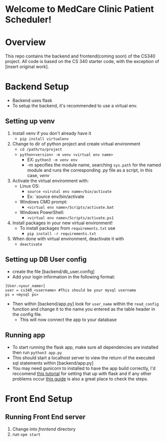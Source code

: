 # Welcome to MedCare Clinic Patient Scheduler!
# Overview
This repo contains the backend and frontend(coming soon) of the CS340 project. 
All code is based on the CS 340 starter code, with the exception of [insert original work].

# Backend Setup
- Backend uses flask
- To setup the backend, it's recommended to use a virtual env.
## Setting up venv
1. Install venv if you don't already have it 
	- `pip install virtualenv` 
2. Change to dir of python project and create virtual environment
	- `cd /path/to/project` 
	- `python<version> -m venv <virtual env name>`
		- EX: `python3 -m venv env`
		- -m specifies the module name, searching `sys.path` for the named module and runs the corresponding *.py* file as a script, in this case, *venv*
3.  Activate the virtual environment with:
	- Linux OS:
		-  `source <virutal env name>/bin/activate`
		- Ex: `source env/bin/activate
	- Windows CMD prompt:
		- `<virtual env name>/Scripts/activate.bat`
	- Windows PowerShell:
		- `<virtual env name>/Scripts/activate.ps1`
4. Install packages in your new virtual environment!
	- To install packages from `requirements.txt` use
		- `pip install -r requirements.txt`
5. When done with virtual environment, deactivate it with
	- `deactivate` 
## Setting up DB User config
- create the file [backend/db_user.config] 
- Add your login information in the following format:
```config
[User.<your_name>]
user = cs340_<username> #This should be your mysql username
ps = <mysql ps>
```
- Then within [backend/app.py] look for `user_name` within the `read_config` function and change it to the name you entered as the table header in the config file. 
    - This will now connect the app to your database
## Running app
- To start running the flask app, make sure all dependencies are installed then run 
`python3 app.py`
- This should start a localhost server to view the return of the executed sql statements within [backend/app.py]
- You may need gunicorn to installed to have the app build correctly, I'd reccomend [this tutorial](https://github.com/osu-cs340-ecampus/flask-starter-app?tab=readme-ov-file#gunicorn) for setting that up with flask and if any other problems occur [this guide](https://github.com/osu-cs340-ecampus/flask-starter-app?tab=readme-ov-file#gunicorn) is also a great place to check the steps. 

# Front End Setup
## Running Front End server
1. Change into *frontend* directory
2. run `npm start`

